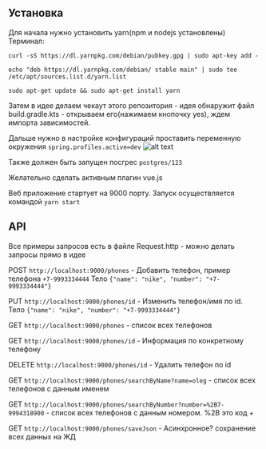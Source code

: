 ## Установка

Для начала нужно установить yarn(npm и nodejs установлены)
Терминал:

```curl -sS https://dl.yarnpkg.com/debian/pubkey.gpg | sudo apt-key add -```

```echo "deb https://dl.yarnpkg.com/debian/ stable main" | sudo tee /etc/apt/sources.list.d/yarn.list```

```sudo apt-get update && sudo apt-get install yarn```

Затем в идее делаем чекаут этого репозитория - идея обнаружит файл build.gradle.kts - открываем его(нажимаем кнопочку yes), ждем импорта зависимостей.

Дальше нужно в настройке конфигураций проставить переменную окружения ```spring.profiles.active=dev```
![alt text](123.png)

Также должен быть запущен посгрес ```postgres/123```

Желательно сделать активным плагин vue.js

Веб приложение стартует на 9000 порту. Запуск осуществляется командой ```yarn start```

## API

Все примеры запросов есть в файле Request.http - можно делать запросы прямо в идее

POST
```http://localhost:9000/phones```  - Добавить телефон, пример телефона ```+7-9993334444```
Тело
```{"name": "nike", "number": "+7-9993334444"}```

PUT
```http://localhost:9000/phones/id```  - Изменить телефон/имя по id.
Тело
```{"name": "nike", "number": "+7-9993334444"}```

GET
```http://localhost:9000/phones``` - список всех телефонов

GET
```http://localhost:9000/phones/id```  - Информация по конкретному телефону

DELETE
```http://localhost:9000/phones/id```  - Удалить телефон по id

GET 
```http://localhost:9000/phones/searchByName?name=oleg``` - список всех телефонов с данным именем

GET 
```http://localhost:9000/phones/searchByNumber?number=%2B7-9994318900``` - список всех телефонов с данным номером. %2B это код +

GET
```http://localhost:9000/phones/saveJson```  - Асинхронное? сохранение всех данных на ЖД
